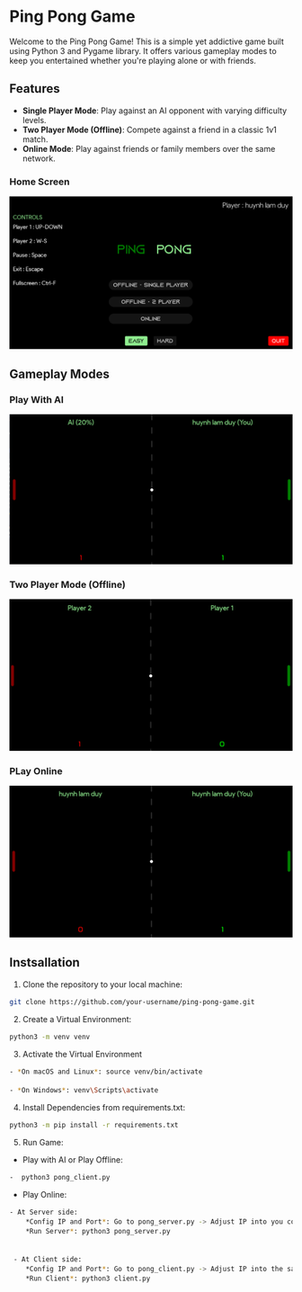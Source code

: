 # Ping Pong Game

Welcome to the Ping Pong Game! This is a simple yet addictive game built using Python 3 and Pygame library. It offers various gameplay modes to keep you entertained whether you're playing alone or with friends.

## Features

- **Single Player Mode**: Play against an AI opponent with varying difficulty levels.
- **Two Player Mode (Offline)**: Compete against a friend in a classic 1v1 match.
- **Online Mode**: Play against friends or family members over the same network.

### Home Screen
![HomeScreen](res/images/home_screen.png)

## Gameplay Modes

### Play With AI
![Play With AI](res/images/play_with_ai.png)

### Two Player Mode (Offline)
![Two Player Offline](res/images/play_offline_2_player.png)

### PLay Online 
![Online Mode](res/images/play_online.png)



## Instsallation

1. Clone the repository to your local machine:
```bash
git clone https://github.com/your-username/ping-pong-game.git

```
2. Create a Virtual Environment:
```bash
python3 -m venv venv
```
3. Activate the Virtual Environment

```bash
- *On macOS and Linux*: source venv/bin/activate

- *On Windows*: venv\Scripts\activate

```
4. Install Dependencies from requirements.txt:
```bash
python3 -m pip install -r requirements.txt
```
5. Run Game:
- Play with AI or Play Offline:
   
```bash
-  python3 pong_client.py
```

- Play Online:
  
```bash
- At Server side:
    *Config IP and Port*: Go to pong_server.py -> Adjust IP into you computer IP or your Network IP
    *Run Server*: python3 pong_server.py


 - At Client side:
    *Config IP and Port*: Go to pong_client.py -> Adjust IP into the same IP as server IP
    *Run Client*: python3 client.py
```

